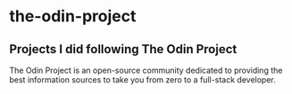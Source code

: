 # the-odin-project

## Projects I did following The Odin Project

The Odin Project is an open-source community dedicated to providing the best information sources to take you from zero to a full-stack developer.
